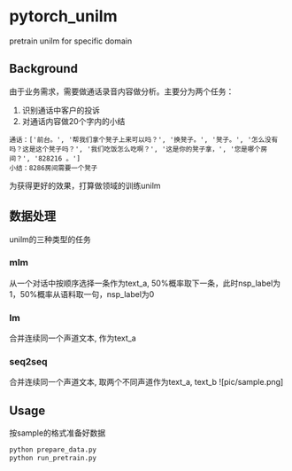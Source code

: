 # pytorch_unilm
pretrain unilm for specific domain

## Background
由于业务需求，需要做通话录音内容做分析。主要分为两个任务：
1. 识别通话中客户的投诉
2. 对通话内容做20个字内的小结
```
通话：['前台。', '帮我们拿个凳子上来可以吗？', '换凳子。', '凳子。', '怎么没有吗？这是这个凳子吗？', '我们吃饭怎么吃啊？', '这是你的凳子拿，', '您是哪个房间？', '828216 。']
小结：8286房间需要一个凳子
```
为获得更好的效果，打算做领域的训练unilm

## 数据处理
unilm的三种类型的任务
### mlm
从一个对话中按顺序选择一条作为text_a, 50%概率取下一条，此时nsp_label为1，50%概率从语料取一句，nsp_label为0
### lm
合并连续同一个声道文本, 作为text_a
### seq2seq
合并连续同一个声道文本, 取两个不同声道作为text_a, text_b
![pic/sample.png]

## Usage
按sample的格式准备好数据
```python
python prepare_data.py
python run_pretrain.py
```






